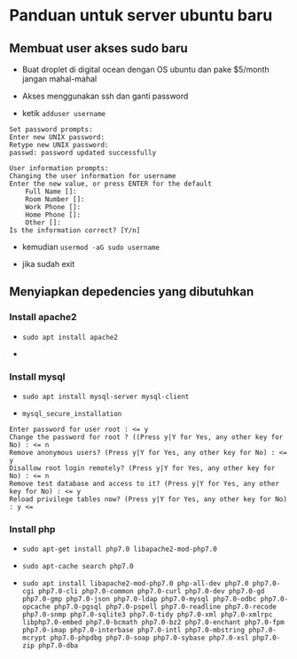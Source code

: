 # Panduan untuk server ubuntu baru

## Membuat user akses sudo baru

- Buat droplet di digital ocean dengan OS ubuntu dan pake $5/month jangan mahal-mahal

- Akses menggunakan ssh dan ganti password

- ketik `adduser username`

```
Set password prompts:
Enter new UNIX password:
Retype new UNIX password:
passwd: password updated successfully

User information prompts:
Changing the user information for username
Enter the new value, or press ENTER for the default
    Full Name []:
    Room Number []:
    Work Phone []:
    Home Phone []:
    Other []:
Is the information correct? [Y/n]
```

- kemudian `usermod -aG sudo username`

- jika sudah exit

## Menyiapkan depedencies yang dibutuhkan

### Install apache2

- `sudo apt install apache2`

- 

### Install mysql

- `sudo apt install mysql-server mysql-client`

- `mysql_secure_installation`

```
Enter password for user root : <= y
Change the password for root ? ((Press y|Y for Yes, any other key for No) : <= n
Remove anonymous users? (Press y|Y for Yes, any other key for No) : <= y
Disallow root login remotely? (Press y|Y for Yes, any other key for No) : <= n
Remove test database and access to it? (Press y|Y for Yes, any other key for No) : <= y
Reload privilege tables now? (Press y|Y for Yes, any other key for No) : y <=
```
### Install php

- `sudo apt-get install php7.0 libapache2-mod-php7.0`

- `sudo apt-cache search php7.0`

- `sudo apt install libapache2-mod-php7.0 php-all-dev php7.0 php7.0-cgi php7.0-cli php7.0-common php7.0-curl php7.0-dev php7.0-gd php7.0-gmp php7.0-json php7.0-ldap php7.0-mysql php7.0-odbc php7.0-opcache php7.0-pgsql php7.0-pspell php7.0-readline php7.0-recode php7.0-snmp php7.0-sqlite3 php7.0-tidy php7.0-xml php7.0-xmlrpc libphp7.0-embed php7.0-bcmath php7.0-bz2 php7.0-enchant php7.0-fpm php7.0-imap php7.0-interbase php7.0-intl php7.0-mbstring php7.0-mcrypt php7.0-phpdbg php7.0-soap php7.0-sybase php7.0-xsl php7.0-zip php7.0-dba`

